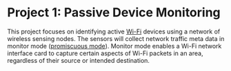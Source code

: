 # Project 1: Passive Device Monitoring

This project focuses on identifying active [Wi-Fi](http://www.wi-fi.org/) devices using a network of wireless sensing nodes.
The sensors will collect network traffic meta data in monitor mode ([promiscuous mode](http://en.wikipedia.org/wiki/Promiscuous_mode)).
Monitor mode enables a Wi-Fi network interface card to capture certain aspects of Wi-Fi packets in an area, regardless of their source or intended destination.
